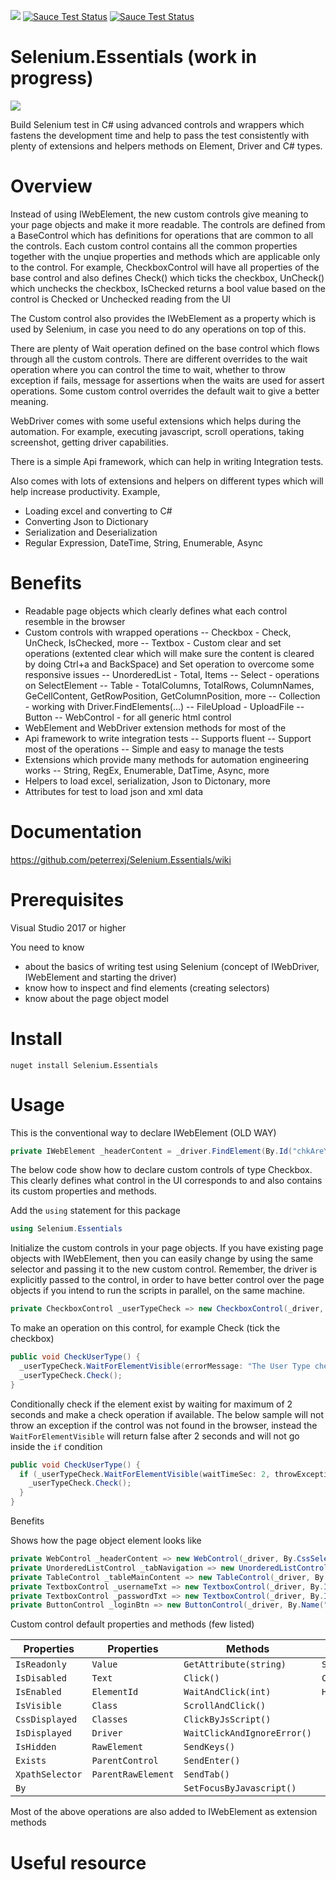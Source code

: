 ![](https://travis-ci.org/peterrexj/Selenium.Essentials.svg?branch=master)
[![Sauce Test Status](https://saucelabs.com/buildstatus/peterrexj)](https://app.saucelabs.com/u/peterrexj)
[![Sauce Test Status](https://saucelabs.com/browser-matrix/peterrexj.svg)](https://saucelabs.com/u/peterrexj)

# Selenium.Essentials (work in progress)

![](https://github.com/peterrexj/Selenium.Essentials/blob/master/docs/resources/images/Icon.png)



Build Selenium test in C# using advanced controls and wrappers which fastens the development time and help to pass the test consistently with plenty of extensions and helpers methods on Element, Driver and C# types.

# Overview

Instead of using IWebElement, the new custom controls give meaning to your page objects and make it more readable. The controls are defined from a BaseControl which has definitions for operations that are common to all the controls. Each custom control contains all the common properties together with the unqiue properties and methods which are applicable only to the control. 
For example, CheckboxControl will have all properties of the base control and also defines Check() which ticks the checkbox, UnCheck() which unchecks the checkbox, IsChecked returns a bool value based on the control is Checked or Unchecked reading from the UI 

The Custom control also provides the IWebElement as a property which is used by Selenium, in case you need to do any operations on top of this. 

There are plenty of Wait operation defined on the base control which flows through all the custom controls. There are different overrides to the wait operation where you can control the time to wait, whether to throw exception if fails, message for assertions when the waits are used for assert operations. Some custom control overrides the default wait to give a better meaning.

WebDriver comes with some useful extensions which helps during the automation. For example, executing javascript, scroll operations, taking screenshot, getting driver capabilities.

There is a simple Api framework, which can help in writing Integration tests. 

Also comes with lots of extensions and helpers on different types which will help increase productivity. Example, 
- Loading excel and converting to C#
- Converting Json to Dictionary
- Serialization and Deserialization
- Regular Expression, DateTime, String, Enumerable, Async

# Benefits
- Readable page objects which clearly defines what each control resemble in the browser
- Custom controls with wrapped operations 
 -- Checkbox - Check, UnCheck, IsChecked, more
 -- Textbox - Custom clear and set operations (extented clear which will make sure the content is cleared by doing Ctrl+a and BackSpace) and Set operation to overcome some responsive issues
 -- UnorderedList - Total, Items
 -- Select - operations on SelectElement
 -- Table - TotalColumns, TotalRows, ColumnNames, GeCellContent, GetRowPosition, GetColumnPosition, more
 -- Collection - working with Driver.FindElements(...)
 -- FileUpload - UploadFile
 -- Button
 -- WebControl - for all generic html control
- WebElement and WebDriver extension methods for most of the 
- Api framework to write integration tests
-- Supports fluent 
 -- Support most of the operations
 -- Simple and easy to manage the tests
- Extensions which provide many methods for automation engineering works
-- String, RegEx, Enumerable, DatTime, Async, more
- Helpers to load excel, serialization, Json to Dictonary, more
- Attributes for test to load json and xml data

# Documentation
https://github.com/peterrexj/Selenium.Essentials/wiki

# Prerequisites

Visual Studio 2017 or higher

You need to know 
- about the basics of writing test using Selenium (concept of IWebDriver, IWebElement and starting the driver)
- know how to inspect and find elements (creating selectors)
- know about the page object model

# Install

`nuget install Selenium.Essentials`

# Usage


This is the conventional way to declare IWebElement (OLD WAY)
```c#
private IWebElement _headerContent = _driver.FindElement(By.Id("chkAreYouRobot"));
```

The below code show how to declare custom controls of type Checkbox. This clearly defines what control in the UI corresponds to and also contains its custom properties and methods.

Add the `using` statement for this package

```c#
using Selenium.Essentials
```

Initialize the custom controls in your page objects. If you have existing page objects with IWebElement, then you can easily change by using the same selector and passing it to the new custom control.
Remember, the driver is explicitly passed to the control, in order to have better control over the page objects if you intend to run the scripts in parallel, on the same machine.

```c#
private CheckboxControl _userTypeCheck => new CheckboxControl(_driver, By.CssSelector("div.user h2"));
```

To make an operation on this control, for example Check (tick the checkbox)

```c#
public void CheckUserType() {
  _userTypeCheck.WaitForElementVisible(errorMessage: "The User Type checkbox was not visible in the UI"); //This can be used as an assertions, and when not found, it will throw with an exception with "errorMessage" passed
  _userTypeCheck.Check();
}
```

Conditionally check if the element exist by waiting for maximum of 2 seconds and make a check operation if available. The below sample will not throw an exception if the control was not found in the browser, instead the `WaitForElementVisible` will return false after 2 seconds and will not go inside the `if` condition

```c#
public void CheckUserType() {
  if (_userTypeCheck.WaitForElementVisible(waitTimeSec: 2, throwExceptionWhenNotFound: false)) {
    _userTypeCheck.Check();
  }
}
```

Benefits


Shows how the page object element looks like

```c#
private WebControl _headerContent => new WebControl(_driver, By.CssSelector("div.user h2"));
private UnorderedListControl _tabNavigation => new UnorderedListControl(_driver, By.XPath("//div[@id='p-namespaces']/ul"));
private TableControl _tableMainContent => new TableControl(_driver, By.Id("mp-upper"));
private TextboxControl _usernameTxt => new TextboxControl(_driver, By.Id("txtUserName"));
private TextboxControl _passwordTxt => new TextboxControl(_driver, By.Id("txtPassword"));
private ButtonControl _loginBtn => new ButtonControl(_driver, By.Name("loginUser"));
```

Custom control default properties and methods (few listed)

| Properties      | Properties             | Methods                    | Methods       |  
| -------------   | -----------------------|--------------------------- |---------------|
| `IsReadonly`    | `Value`                | `GetAttribute(string)`     | `ScrollTo()`  | 
| `IsDisabled`    | `Text`        				 | `Click()`                  | `Clear()`     |
| `IsEnabled`     | `ElementId`            | `WaitAndClick(int)`        | `Highlight()` |
| `IsVisible`     | `Class`                | `ScrollAndClick()`         |               |
| `CssDisplayed`  | `Classes`              | `ClickByJsScript()`        |               |
| `IsDisplayed`   | `Driver`               | `WaitClickAndIgnoreError()`|               |
| `IsHidden`      | `RawElement`           | `SendKeys()`               |               |
| `Exists`        | `ParentControl`        | `SendEnter()`              |               |
| `XpathSelector` | `ParentRawElement`     | `SendTab()`                |               |
| `By`            |                        | `SetFocusByJavascript()`   |               |

Most of the above operations are also added to IWebElement as extension methods

# Useful resource
